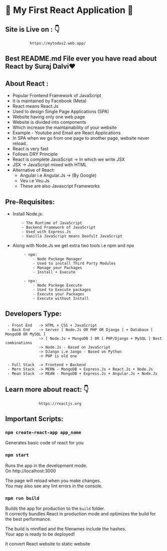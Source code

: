   # 🌺 My First React Application 🌺

## Site is Live on : 👇
               https://mytodos2.web.app/
               
##  Best README.md File ever you have read  about React by Suraj Dalvi❤️


## About React :
  
  - Popular Frontend Framework of JavaScript
  - It is maintained by Facebook (Meta)
  - React means React.Js
  - Used to design Single Page Applications (SPA)
  - Website having only one web page
  - Website is divided into components
  - Which increase the maintainability of your website
  - Example - Youtube and Email are React Applications
  - In SPA when we go from one page to another page, website never reload..
  - React is very fast 
  - Follows DRY Principle
  - React is complete JavaScript -> In which we write JSX
  - JSX -> JavaScript mixed with HTML
  - Alternative of React:
       - Angular  i.e  Angular.Js -> (By Google)
       - Veu  i.e  Veu.Js
       - These are also Javascript Frameworks
  
## Pre-Requisites:
   
   - Install Node.js:
   
             - The Runtime of JavaScript
             - Backend Framework of JavaScript
             - Used with Express.Js
             - Vanilla JavaScript means Deafult JavaScript
            
   - Along with Node.Js we get extra two tools i.e npm and npx
             
              - npm:
                  - Node Packege Manager
                  - Used to install Third Party Modules
                  - Manage your Packages
                  - Install + Execute
                  
              - npx: 
                  - Node Packege Execute
                  - Used to Execute packages
                  - Execute your Packages
                  - Execute without Install 
    
## Developers Type:
     - Front End   -> HTML + CSS + JavaScript
     - Back End    -> Server [ Node.Js OR PHP OR Django ] + Database [ MongoDB OR MySQL ] 
                   -> [ Node.Js + MongoDB ] OR [ PHP/Django + MySQL ] Best combinations
                   -> Node.Js - Based on JavaScript
                   -> DJango i.e Jango - Based on Python
                   -> PHP is old one
                   
     - Full Stack  -> Frontend + Backend
     - Mern Stack  -> MERN - MongoDB + Express.Js + React.Js + Node.Js
     - Mean Stack  -> MEAN - MongoDB + Express.Js + Angular.Js + Node.Js

## Learn more about react:  👇
                   https://reactjs.org
               
               
## Important Scripts:

### `npm create-react-app app_name`

Generates basic code of react for you

### `npm start`

Runs the app in the development mode.\
On http://localhost:3000

The page will reload when you make changes.\
You may also see any lint errors in the console.


### `npm run build`

Builds the app for production to the `build` folder.\
It correctly bundles React in production mode and optimizes the build for the best performance.

The build is minified and the filenames include the hashes.\
Your app is ready to be deployed!

It convert React website to static website



